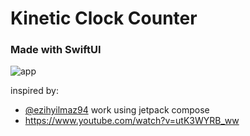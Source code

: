 # Kinetic Clock Counter

### Made with SwiftUI

![app](https://github.com/devwaseem/KineticClockCounter/raw/main/assets/main.gif)

inspired by: 
- [@ezihyilmaz94](https://twitter.com/nezihyilmaz94/status/1368623335530233865) work using jetpack compose
- https://www.youtube.com/watch?v=utK3WYRB_ww
